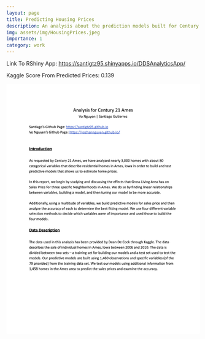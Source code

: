 ```yaml
---
layout: page
title: Predicting Housing Prices
description: An analysis about the prediction models built for Century 21 Ames for predicting home sales prices in Ames, Iowa.
img: assets/img/HousingPrices.jpeg
importance: 1
category: work
---
```


Link To RShiny App: https://santigtz95.shinyapps.io/DDSAnalyticsApp/

Kaggle Score From Predicted Prices: 0.139

![ ](assets/img/Vo&Santiago_STATProject.png)